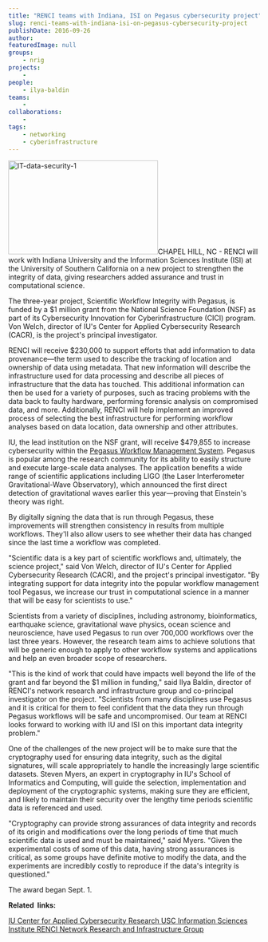 ```yaml
---
title: "RENCI teams with Indiana, ISI on Pegasus cybersecurity project"
slug: renci-teams-with-indiana-isi-on-pegasus-cybersecurity-project
publishDate: 2016-09-26
author: 
featuredImage: null
groups:
    - nrig
projects:
    - 
people:
    - ilya-baldin
teams: 
    - 
collaborations:
    - 
tags:
    - networking
    - cyberinfrastructure
---
```

<a href="https://renci.org/wp-content/uploads/2016/09/IT-data-security-1.jpg"><img class="alignright size-medium wp-image-15597" src="https://renci.org/wp-content/uploads/2016/09/IT-data-security-1-300x188.jpg" alt="IT-data-security-1" width="300" height="188" /></a>CHAPEL HILL, NC - RENCI will work with Indiana University and the Information Sciences Institute (ISI) at the University of Southern California on a new project to strengthen the integrity of data, giving researchers added assurance and trust in computational science.

The three-year project, Scientific Workflow Integrity with Pegasus, is funded by a $1 million grant from the National Science Foundation (NSF) as part of its Cybersecurity Innovation for Cyberinfrastructure (CICI) program. Von Welch, director of IU's Center for Applied Cybersecurity Research (CACR), is the project's principal investigator.

RENCI will receive $230,000 to support efforts that add information to data provenance—the term used to describe the tracking of location and ownership of data using metadata. That new information will describe the infrastructure used for data processing and describe all pieces of infrastructure that the data has touched. This additional information can then be used for a variety of purposes, such as tracing problems with the data back to faulty hardware, performing forensic analysis on compromised data, and more. Additionally, RENCI will help implement an improved process of selecting the best infrastructure for performing workflow analyses based on data location, data ownership and other attributes.

IU, the lead institution on the NSF grant, will receive $479,855 to increase cybersecurity within the <a href="https://pegasus.isi.edu/">Pegasus Workflow Management System</a>. Pegasus is popular among the research community for its ability to easily structure and execute large-scale data analyses. The application benefits a wide range of scientific applications including LIGO (the Laser Interferometer Gravitational-Wave Observatory), which announced the first direct detection of gravitational waves earlier this year—proving that Einstein's theory was right.

By digitally signing the data that is run through Pegasus, these improvements will strengthen consistency in results from multiple workflows. They'll also allow users to see whether their data has changed since the last time a workflow was completed.

"Scientific data is a key part of scientific workflows and, ultimately, the science project," said Von Welch, director of IU's Center for Applied Cybersecurity Research (CACR), and the project's principal investigator. "By integrating support for data integrity into the popular workflow management tool Pegasus, we increase our trust in computational science in a manner that will be easy for scientists to use."

Scientists from a variety of disciplines, including astronomy, bioinformatics, earthquake science, gravitational wave physics, ocean science and neuroscience, have used Pegasus to run over 700,000 workflows over the last three years. However, the research team aims to achieve solutions that will be generic enough to apply to other workflow systems and applications and help an even broader scope of researchers.

"This is the kind of work that could have impacts well beyond the life of the grant and far beyond the $1 million in funding," said Ilya Baldin, director of RENCI's network research and infrastructure group and co-principal investigator on the project. "Scientists from many disciplines use Pegasus and it is critical for them to feel confident that the data they run through Pegasus workflows will be safe and uncompromised. Our team at RENCI looks forward to working with IU and ISI on this important data integrity problem."

One of the challenges of the new project will be to make sure that the cryptography used for ensuring data integrity, such as the digital signatures, will scale appropriately to handle the increasingly large scientific datasets. Steven Myers, an expert in cryptography in IU's School of Informatics and Computing, will guide the selection, implementation and deployment of the cryptographic systems, making sure they are efficient, and likely to maintain their security over the lengthy time periods scientific data is referenced and used.

"Cryptography can provide strong assurances of data integrity and records of its origin and modifications over the long periods of time that much scientific data is used and must be maintained," said Myers. "Given the experimental costs of some of this data, having strong assurances is critical, as some groups have definite motive to modify the data, and the experiments are incredibly costly to reproduce if the data's integrity is questioned."

The award began Sept. 1.

<strong>Related  links:</strong>

<a href="https://cacr.iu.edu/">IU Center for Applied Cybersecurity Research
</a><a href="http://www.isi.edu/home">USC Information Sciences Institute
</a><a href="http://nrig.renci.org/">RENCI Network Research and Infrastructure Group</a>

&nbsp;
